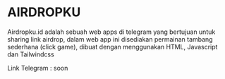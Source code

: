 # AIRDROPKU

Airdropku.id adalah sebuah web apps di telegram yang bertujuan untuk sharing link airdrop, dalam web app ini disediakan permainan tambang sederhana (click game), dibuat dengan menggunakan HTML, Javascript dan Tailwindcss

Link Telegram : soon
